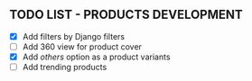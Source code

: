 ## TODO LIST - PRODUCTS DEVELOPMENT

- [x] Add filters by Django filters
- [ ] Add 360 view for product cover
- [x] Add _others_ option as a product variants
- [ ] Add trending products
